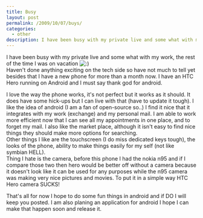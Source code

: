 ```yaml
---
title: Busy
layout: post
permalink: /2009/10/07/buys/
categories:
  - other
description: I have been busy with my private live and some what with my work, the rest of the time I was on vacation Haven't done anything exciting on the tech side so have not much to tell yet besides that I have a new phone for more than a month now. I have an HTC Hero running on Android and I must say thank god for android.
---
```

I have been busy with my private live and some what with my work, the rest of the time I was on vacation <img src='http://blog.coralic.nl/wp-includes/images/smilies/icon_smile.gif' alt=':)' class='wp-smiley' />  
Haven't done anything exciting on the tech side so have not much to tell yet besides that I have a new phone for more than a month now. I have an HTC Hero running on Android and I must say thank god for android.

I love the way the phone works, it's not perfect but it works as it should. It does have some hick-ups but I can live with that (have to update it tough). I like the idea of android (I am a fan of open-source so..) I find it nice that it integrates with my work (exchange) and my personal mail. I am able to work more efficient now that I can see all my appointments in one place, and to forget my mail. I also like the market place, although it isn't easy to find nice things they should make more options for searching.  
Other things I like are the touchscreen (I do miss dedicated keys tough), the looks of the phone, ability to make things easily for my self (not like symbian HELL).  
Thing I hate is the camera, before this phone I had the nokia n95 and if I compare those two then hero would be better off without a camera because it doesn't look like it can be used for any purposes while the n95 camera was making very nice pictures and movies. To put it in a simple way HTC Hero camera SUCKS!

That's all for now I hope to do some fun things in android and if DO I will keep you posted. I am also planing an application for android I hope I can make that happen soon and release it.